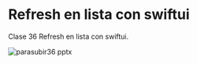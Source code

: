 # Refresh en lista con swiftui
Clase 36 Refresh en lista con swiftui.

![parasubir36 pptx](https://github.com/user-attachments/assets/40742e20-8113-4fde-8dd9-6891e0b5cf37)
